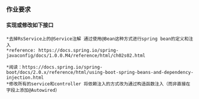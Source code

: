 ### 作业要求

#### 实现或修改如下接口
 

    *去掉RsService上的@Service注解 通过使用@Bean这种方式进行spring bean的定义和注入 
    *reference: https://docs.spring.io/spring-javaconfig/docs/1.0.0.M4/reference/html/ch02s02.html

    *阅读：https://docs.spring.io/spring-boot/docs/2.0.x/reference/html/using-boot-spring-beans-and-dependency-injection.html 
    *修改所有的service和controller 将依赖注入的方式改为通过构造函数注入（而非直接在字段上添加@Autowired）
